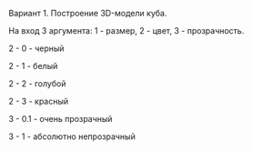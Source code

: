 Вариант 1.
Построение 3D-модели куба.

На вход 3 аргумента: 1 - размер, 2 - цвет, 3 - прозрачность.


2 - 0 - черный

2 - 1 - белый

2 - 2 - голубой

2 - 3 - красный


3 - 0.1 - очень прозрачный

3 - 1 - абсолютно непрозрачный
